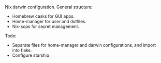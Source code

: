 Nix darwin configuration. General structure:

 - Homebrew casks for GUI apps.
 - Home-manager for user and dotfiles.
 - Nix-sops for secret management.

Todo:
  - Separate files for home-manager and darwin configurations, and import into flake.
  - Configure starship
